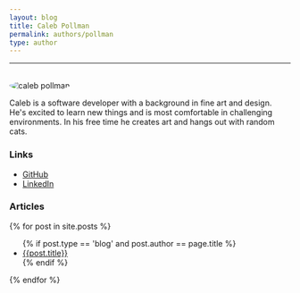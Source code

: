 ```yaml
---
layout: blog
title: Caleb Pollman
permalink: authors/pollman
type: author
---
```


<hr><br>

<img src="/assets/img/authors/pollman.jpg" style="max-width:200px;border-radius:50%" alt="caleb pollman">

Caleb is a software developer with a background in fine art and design. He's excited to learn new things and is most comfortable in challenging environments. In his free time he creates art and hangs out with random cats.

### Links

- [GitHub](https://github.com/calebpollman)
- [LinkedIn](https://www.linkedin.com/in/calebpollman/)

<div>
  <h3>Articles</h3>
  {% for post in site.posts %}
    <ul>
      {% if post.type == 'blog' and post.author == page.title %}
        <li><a href="{{site.url}}{{post.url}}">{{post.title}}</a></li>
      {% endif %}
    </ul>
  {% endfor %}
</div>
